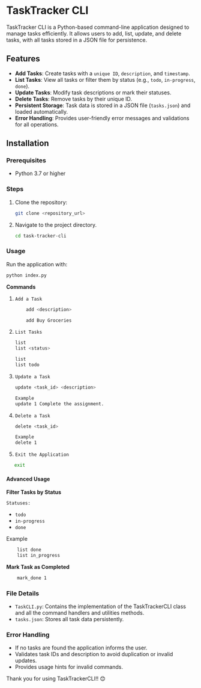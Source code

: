 # TaskTracker CLI

TaskTracker CLI is a Python-based command-line application designed to manage tasks efficiently. It allows users to add,
list, update, and delete tasks, with all tasks stored in a JSON file for persistence. 


## Features

- **Add Tasks**: Create tasks with a `unique ID`, `description`, and `timestamp`.
- **List Tasks**: View all tasks or filter them by status (e.g., `todo`, `in-progress`, `done`).
- **Update Tasks**: Modify task descriptions or mark their statuses.
- **Delete Tasks**: Remove tasks by their unique ID.
- **Persistent Storage**: Task data is stored in a JSON file (`tasks.json`) and loaded automatically.
- **Error Handling**: Provides user-friendly error messages and validations for all operations.

## Installation

### Prerequisites

- Python 3.7 or higher

### Steps

1. Clone the repository:
   ```bash
   git clone <repository_url>


2. Navigate to the project directory.
   ```bash
   cd task-tracker-cli


### Usage
Run the application with:
 ```bash
 python index.py
```

**Commands**

1. `Add a Task`
    ```bash
        add <description>
    
        add Buy Groceries 
    ```
2. `List Tasks`
    ```bash
    list
    list <status>

    list
    list todo
   ```

3. `Update a Task`
    ```bash
    update <task_id> <description>

    Example
    update 1 Complete the assignment.
    ```
   
4. `Delete a Task`

    ```bash
    delete <task_id>

    Example
    delete 1
   ```

5. `Exit the Application`
  ```bash
     exit 
```

#### Advanced Usage

**Filter Tasks by Status**

`Statuses:`
- `todo`
- `in-progress`
- `done`

Example
```bash
    list done
    list in_progress
```


**Mark Task as Completed**

```bash
    mark_done 1
```


### File Details
- `TaskCLI.py`: Contains the implementation of the TaskTrackerCLI class and all the command handlers and utilities methods.
- `tasks.json`: Stores all task data persistently.


### Error Handling
- If no tasks are found the application informs the user.
- Validates task IDs and description to avoid duplication or invalid updates.
- Provides usage hints for invalid commands.



Thank you for using TaskTrackerCLI!! 😊